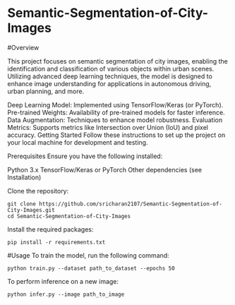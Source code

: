 # Semantic-Segmentation-of-City-Images

#Overview

This project focuses on semantic segmentation of city images, enabling the identification and classification of various objects within urban scenes. Utilizing advanced deep learning techniques, the model is designed to enhance image understanding for applications in autonomous driving, urban planning, and more.

Deep Learning Model: Implemented using TensorFlow/Keras (or PyTorch).
Pre-trained Weights: Availability of pre-trained models for faster inference.
Data Augmentation: Techniques to enhance model robustness.
Evaluation Metrics: Supports metrics like Intersection over Union (IoU) and pixel accuracy.
Getting Started
Follow these instructions to set up the project on your local machine for development and testing.

Prerequisites
Ensure you have the following installed:

Python 3.x
TensorFlow/Keras or PyTorch
Other dependencies (see Installation)

Clone the repository:
```
git clone https://github.com/sricharan2107/Semantic-Segmentation-of-City-Images.git
cd Semantic-Segmentation-of-City-Images

```
Install the required packages:
```
pip install -r requirements.txt
```

#Usage
To train the model, run the following command:
```
python train.py --dataset path_to_dataset --epochs 50
```

To perform inference on a new image:

```
python infer.py --image path_to_image
```

